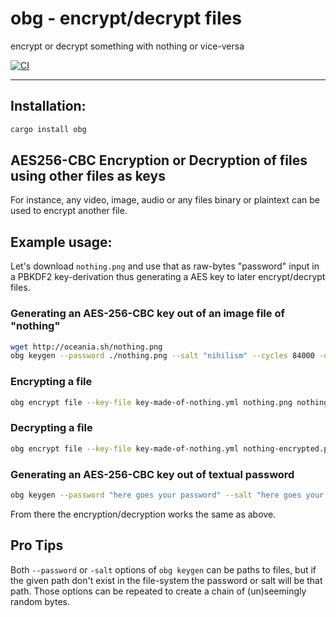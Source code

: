 # obg - encrypt/decrypt files

encrypt or decrypt something with nothing or vice-versa

[![CI](https://github.com/th0ughtcr1me/obg/actions/workflows/main.yml/badge.svg)](https://github.com/th0ughtcr1me/obg/actions/workflows/main.yml)

---

## Installation:

```bash
cargo install obg
```

## AES256-CBC Encryption or Decryption of files using other files as keys

For instance, any video, image, audio or any files binary or plaintext can be used to encrypt another file.

## Example usage:

Let's download ``nothing.png`` and use that as raw-bytes "password"
input in a PBKDF2 key-derivation thus generating a AES key to later
encrypt/decrypt files.


### Generating an AES-256-CBC key out of an image file of "nothing"

```bash
wget http://oceania.sh/nothing.png
obg keygen --password ./nothing.png --salt "nihilism" --cycles 84000 -o key-made-of-nothing.yml
```

### Encrypting a file

```bash
obg encrypt file --key-file key-made-of-nothing.yml nothing.png nothing-encrypted.png
```

### Decrypting a file

```bash
obg encrypt file --key-file key-made-of-nothing.yml nothing-encrypted.png nothing.png
```

### Generating an AES-256-CBC key out of textual password

```bash
obg keygen --password "here goes your password" --salt "here goes your salt" --randomize-iv --cycles 42000 -o key-made-of-typed-password.yml
```

From there the encryption/decryption works the same as above.


## Pro Tips


Both ``--password`` or ``-salt`` options of ``obg keygen`` can be
paths to files, but if the given path don't exist in the file-system
the password or salt will be that path. Those options can be repeated to create a chain of (un)seemingly random bytes.
